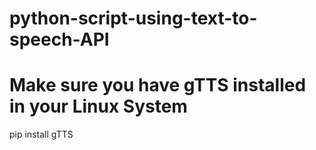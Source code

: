 # python-script-using-text-to-speech-API

# Make sure you have gTTS installed in your Linux System


pip install gTTS
